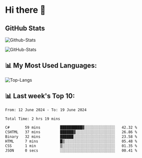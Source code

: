 # Hi there 👋

## GitHub Stats
![Github-Stats](https://github-readme-stats-sigma-five.vercel.app/api?username=ltorson&show_icons=true&theme=radical&count_private=true)

![GitHub-Stats](https://github-readme-stats.vercel.app/api/wakatime?username=LeeTorson&theme=synthwave&size_weight=0.5&count_weight=0.5&title_color=36F9F6&langs_count=10&count_private=true)

## 📊 My Most Used Languages:
![Top-Langs](https://github-readme-stats-sigma-five.vercel.app/api/top-langs/?username=LTorson&layout=compact&langs_count=10)


## 📊 Last week's Top 10:
<!--START_SECTION:waka-->

```txt
From: 12 June 2024 - To: 19 June 2024

Total Time: 2 hrs 19 mins

C#       59 mins         ██████████▓░░░░░░░░░░░░░░   42.32 %
CSHTML   37 mins         ██████▓░░░░░░░░░░░░░░░░░░   26.86 %
Binary   32 mins         ██████░░░░░░░░░░░░░░░░░░░   23.58 %
HTML     7 mins          █▒░░░░░░░░░░░░░░░░░░░░░░░   05.48 %
CSS      1 min           ▒░░░░░░░░░░░░░░░░░░░░░░░░   01.35 %
JSON     0 secs          ░░░░░░░░░░░░░░░░░░░░░░░░░   00.41 %
```

<!--END_SECTION:waka-->
